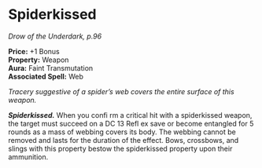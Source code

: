 # Spiderkissed

*Drow of the Underdark, p.96*

**Price:** +1 Bonus  
**Property:** Weapon  
**Aura:** Faint Transmutation  
**Associated Spell:** Web  

*Tracery suggestive of a spider’s web covers the entire surface of this weapon.*

***Spiderkissed.*** 
When you confi rm a critical hit with
a spiderkissed weapon, the target
must succeed on a DC 13 Refl ex save
or become entangled for 5 rounds as a
mass of webbing covers its body. The
webbing cannot be removed and lasts
for the duration of the effect. Bows,
crossbows, and slings with this property
bestow the spiderkissed property upon
their ammunition.